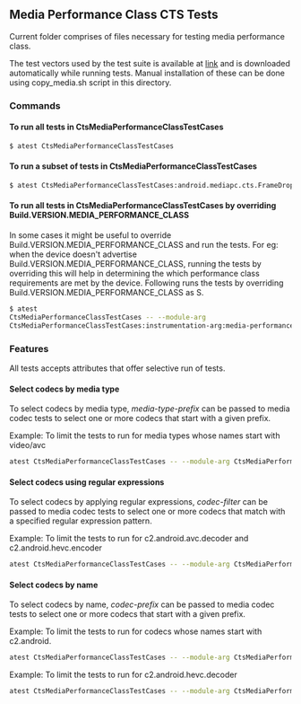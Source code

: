 ## Media Performance Class CTS Tests

Current folder comprises of files necessary for testing media performance class.

The test vectors used by the test suite is available at
[link](https://dl.google.com/android/xts/cts/tests/mediapc/CtsMediaPerformanceClassTestCases-3.2.zip)
and is downloaded automatically while running tests. Manual installation of
these can be done using copy_media.sh script in this directory.

### Commands

#### To run all tests in CtsMediaPerformanceClassTestCases

```sh
$ atest CtsMediaPerformanceClassTestCases
```

#### To run a subset of tests in CtsMediaPerformanceClassTestCases

```sh
$ atest CtsMediaPerformanceClassTestCases:android.mediapc.cts.FrameDropTest
```

#### To run all tests in CtsMediaPerformanceClassTestCases by overriding Build.VERSION.MEDIA_PERFORMANCE_CLASS

In some cases it might be useful to override
Build.VERSION.MEDIA_PERFORMANCE_CLASS and run the tests. For eg: when the device
doesn't advertise Build.VERSION.MEDIA_PERFORMANCE_CLASS, running the tests by
overriding this will help in determining the which performance class
requirements are met by the device. Following runs the tests by overriding
Build.VERSION.MEDIA_PERFORMANCE_CLASS as S.

```sh
$ atest
CtsMediaPerformanceClassTestCases -- --module-arg
CtsMediaPerformanceClassTestCases:instrumentation-arg:media-performance-class:=31
```

### Features

All tests accepts attributes that offer selective run of tests.

#### Select codecs by media type

To select codecs by media type, *media-type-prefix* can be passed to media codec
tests to select one or more codecs that start with a given prefix.

Example: To limit the tests to run for media types whose names start with
video/avc

```sh
atest CtsMediaPerformanceClassTestCases -- --module-arg CtsMediaPerformanceClassTestCases:instrumentation-arg:media-type-prefix:=video/avc
```

#### Select codecs using regular expressions

To select codecs by applying regular expressions, *codec-filter* can be passed
to media codec tests to select one or more codecs that match with a specified
regular expression pattern.

Example: To limit the tests to run for c2.android.avc.decoder and
c2.android.hevc.encoder

```sh
atest CtsMediaPerformanceClassTestCases -- --module-arg CtsMediaPerformanceClassTestCases:instrumentation-arg:codec-filter:="c2\.android\.avc\.decoder\|c2\.android\.hevc\.encoder"
```

#### Select codecs by name

To select codecs by name, *codec-prefix* can be passed to media codec tests to
select one or more codecs that start with a given prefix.

Example: To limit the tests to run for codecs whose names start with c2.android.

```sh
atest CtsMediaPerformanceClassTestCases -- --module-arg CtsMediaPerformanceClassTestCases:instrumentation-arg:codec-prefix:=c2.android.
```

Example: To limit the tests to run for c2.android.hevc.decoder

```sh
atest CtsMediaPerformanceClassTestCases -- --module-arg CtsMediaPerformanceClassTestCases:instrumentation-arg:codec-prefix:=c2.android.hevc.decoder
```
